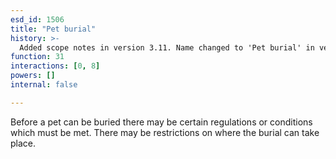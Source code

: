 ```yaml
---
esd_id: 1506
title: "Pet burial"
history: >-
  Added scope notes in version 3.11. Name changed to 'Pet burial' in version 4.00.
function: 31
interactions: [0, 8]
powers: []
internal: false

---
```


Before a pet can be buried there may be certain regulations or conditions which must be met.  There may be restrictions on where the burial can take place.

